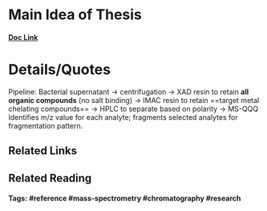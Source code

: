 # Main Idea of Thesis


#### [Doc Link](Exploiting%20the%20biosynthetic%20machinery%20of%20Streptomyces%20pilosus%20to%20engineer%20a%20water-soluble%20zirconium(iv)%20chelator.pdf)

# Details/Quotes

Pipeline:
Bacterial supernatant -> centrifugation -> XAD resin to retain **all organic compounds** (no salt binding) -> IMAC resin to retain ==target metal chelating compounds== -> HPLC to separate based on polarity -> MS-QQQ Identifies m/z value for each analyte; fragments selected analytes for fragmentation pattern.

## Related Links

## Related Reading



#### Tags: #reference #mass-spectrometry #chromatography #research